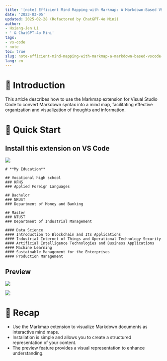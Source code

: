 ```yaml
---
title: '[note] Efficient Mind Mapping with Markmap: A Markdown-Based VScode Extension'
date: '2023-03-05'
updated: 2025-02-28 (Refactored by ChatGPT-4o Mini)
author:
- Hsiang-Jen Li
- ' & ChatGPT-4o Mini'
tags:
- vs-code
- note
toc: true
slug: note-efficient-mind-mapping-with-markmap-a-markdown-based-vscode-extension
lang: en
---
```


# 📌 Introduction
This article describes how to use the Markmap extension for Visual Studio Code to convert Markdown syntax into a mind map, facilitating effective organization and visualization of thoughts and information.
<!-- more -->

# 🚀 Quick Start
## **Install this extension on VS Code**
![](https://i.imgur.com/6YFOq4e.png)
```markmap
# **My Education**

## Vocational high school
### KFHS
### Applied Foreign Languages

## Bachelor
### NKUST
### Department of Money and Banking

## Master
### NTUST
### Department of Industrial Management

#### Data Science
#### Introduction to Blockchain and Its Applications
#### Industrial Internet of Things and Operational Technology Security
#### Artificial Intelligence Technologies and Business Applications
#### Machine Learning
#### Sustainable Management for the Enterprises
#### Production Management
```

## **Preview**  
![](https://i.imgur.com/djNpe6Z.png)  

![](https://i.imgur.com/VolMWVt.png)

# 🔁 Recap
- Use the Markmap extension to visualize Markdown documents as interactive mind maps.
- Installation is simple and allows you to create a structured representation of your content.
- The preview feature provides a visual representation to enhance understanding.
